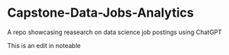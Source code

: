 # Capstone-Data-Jobs-Analytics
A repo showcasing reasearch on data science job postings using ChatGPT

This is an edit in noteable
